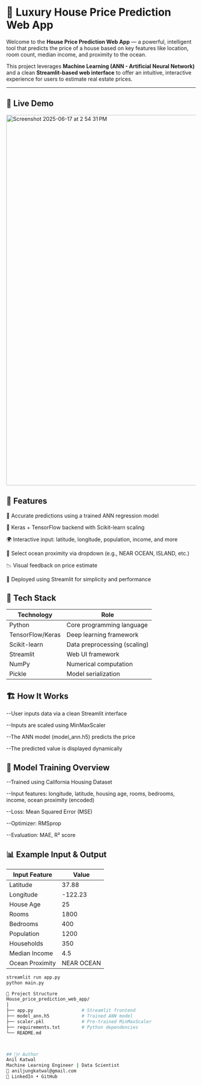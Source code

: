 # 🏡 Luxury House Price Prediction Web App

Welcome to the **House Price Prediction Web App** — a powerful, intelligent tool that predicts the price of a house based on key features like location, room count, median income, and proximity to the ocean.

This project leverages **Machine Learning (ANN - Artificial Neural Network)** and a clean **Streamlit-based web interface** to offer an intuitive, interactive experience for users to estimate real estate prices.

---

## 🚀 Live Demo
<img width="985" alt="Screenshot 2025-06-17 at 2 54 31 PM" src="https://github.com/user-attachments/assets/e6476dcc-62b6-4e25-a9ac-a80795986b28" />


## 📌 Features
🔢 Accurate predictions using a trained ANN regression model

🧠 Keras + TensorFlow backend with Scikit-learn scaling

🌍 Interactive input: latitude, longitude, population, income, and more

🌊 Select ocean proximity via dropdown (e.g., NEAR OCEAN, ISLAND, etc.)

📉 Visual feedback on price estimate

🎯 Deployed using Streamlit for simplicity and performance
## 🧠 Tech Stack

| Technology       | Role                         |
| ---------------- | ---------------------------- |
| Python           | Core programming language    |
| TensorFlow/Keras | Deep learning framework      |
| Scikit-learn     | Data preprocessing (scaling) |
| Streamlit        | Web UI framework             |
| NumPy            | Numerical computation        |
| Pickle           | Model serialization          |
## 🏗️ How It Works
--User inputs data via a clean Streamlit interface

--Inputs are scaled using MinMaxScaler

--The ANN model (model_ann.h5) predicts the price

--The predicted value is displayed dynamically
## 🧪 Model Training Overview
--Trained using California Housing Dataset

--Input features: longitude, latitude, housing age, rooms, bedrooms, income, ocean proximity (encoded)

--Loss: Mean Squared Error (MSE)

--Optimizer: RMSprop

--Evaluation: MAE, R² score

## 📊 Example Input & Output
| Input Feature   | Value      |
| --------------- | ---------- |
| Latitude        | 37.88      |
| Longitude       | -122.23    |
| House Age       | 25         |
| Rooms           | 1800       |
| Bedrooms        | 400        |
| Population      | 1200       |
| Households      | 350        |
| Median Income   | 4.5        |
| Ocean Proximity | NEAR OCEAN |

```bash
streamlit run app.py
python main.py

📁 Project Structure
House_price_prediction_web_app/
│
├── app.py                  # Streamlit frontend
├── model_ann.h5            # Trained ANN model
├── scaler.pkl              # Pre-trained MinMaxScaler
├── requirements.txt        # Python dependencies
└── README.md              



## 🙋‍♂️ Author
Anil Katwal
Machine Learning Engineer | Data Scientist
📧 aniljungkatwal@gmail.com
🔗 LinkedIn • GitHub


